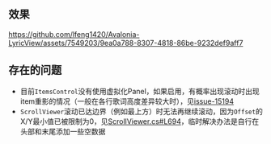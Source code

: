 ## 效果
https://github.com/lfeng1420/Avalonia-LyricView/assets/7549203/9ea0a788-8307-4818-86be-9232def9aff7

## 存在的问题
* 目前`ItemsControl`没有使用虚拟化Panel，如果启用，有概率出现滚动时出现item重影的情况（一般在各行歌词高度差异较大时），见[issue-15194](https://github.com/AvaloniaUI/Avalonia/issues/15194)
* `ScrollViewer`滚动已达边界（例如最上方）时无法再继续滚动，因为`Offset`的X/Y最小值已被限制为0，见[ScrollViewer.cs#L694](https://github.com/AvaloniaUI/Avalonia/blob/master/src/Avalonia.Controls/ScrollViewer.cs#L694)，临时解决办法是自行在头部和末尾添加一些空数据
